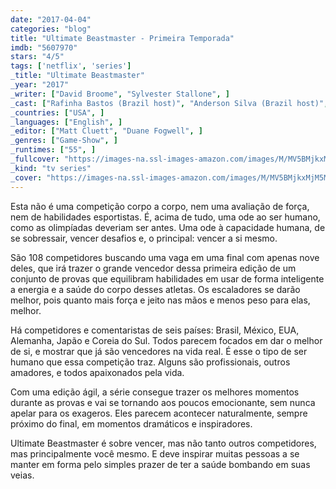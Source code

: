 ```yaml
---
date: "2017-04-04"
categories: "blog"
title: "Ultimate Beastmaster - Primeira Temporada"
imdb: "5607970"
stars: "4/5"
tags: ['netflix', 'series']
_title: "Ultimate Beastmaster"
_year: "2017"
_writer: ["David Broome", "Sylvester Stallone", ]
_cast: ["Rafinha Bastos (Brazil host)", "Anderson Silva (Brazil host)", "Terry Crews (Host - US Version)", "Charissa Thompson (Host - US Version)", ]
_countries: ["USA", ]
_languages: ["English", ]
_editor: ["Matt Cluett", "Duane Fogwell", ]
_genres: ["Game-Show", ]
_runtimes: ["55", ]
_fullcover: "https://images-na.ssl-images-amazon.com/images/M/MV5BMjkxMjM5MTkzM15BMl5BanBnXkFtZTgwNDAwODIzMTI@.jpg"
_kind: "tv series"
_cover: "https://images-na.ssl-images-amazon.com/images/M/MV5BMjkxMjM5MTkzM15BMl5BanBnXkFtZTgwNDAwODIzMTI@._V1._SX94_SY140_.jpg"
---
```

Esta não é uma competição corpo a corpo, nem uma avaliação de força, nem de habilidades esportistas. É, acima de tudo, uma ode ao ser humano, como as olimpíadas deveriam ser antes. Uma ode à capacidade humana, de se sobressair, vencer desafios e, o principal: vencer a si mesmo.

São 108 competidores buscando uma vaga em uma final com apenas nove deles, que irá trazer o grande vencedor dessa primeira edição de um conjunto de provas que equilibram habilidades em usar de forma inteligente a energia e a saúde do corpo desses atletas. Os escaladores se darão melhor, pois quanto mais força e jeito nas mãos e menos peso para elas, melhor.

Há competidores e comentaristas de seis países: Brasil, México, EUA, Alemanha, Japão e Coreia do Sul. Todos parecem focados em dar o melhor de si, e mostrar que já são vencedores na vida real. É esse o tipo de ser humano que essa competição traz. Alguns são profissionais, outros amadores, e todos apaixonados pela vida.

Com uma edição ágil, a série consegue trazer os melhores momentos durante as provas e vai se tornando aos poucos emocionante, sem nunca apelar para os exageros. Eles parecem acontecer naturalmente, sempre próximo do final, em momentos dramáticos e inspiradores.

Ultimate Beastmaster é sobre vencer, mas não tanto outros competidores, mas principalmente você mesmo. E deve inspirar muitas pessoas a se manter em forma pelo simples prazer de ter a saúde bombando em suas veias.

